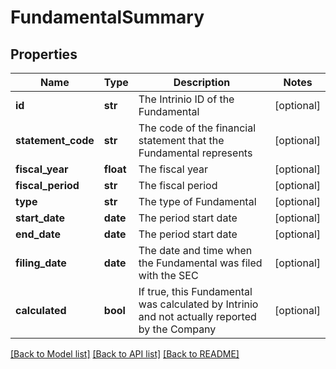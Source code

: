 # FundamentalSummary

## Properties
Name | Type | Description | Notes
------------ | ------------- | ------------- | -------------
**id** | **str** | The Intrinio ID of the Fundamental | [optional] 
**statement_code** | **str** | The code of the financial statement that the Fundamental represents | [optional] 
**fiscal_year** | **float** | The fiscal year | [optional] 
**fiscal_period** | **str** | The fiscal period | [optional] 
**type** | **str** | The type of Fundamental | [optional] 
**start_date** | **date** | The period start date | [optional] 
**end_date** | **date** | The period start date | [optional] 
**filing_date** | **date** | The date and time when the Fundamental was filed with the SEC | [optional] 
**calculated** | **bool** | If true, this Fundamental was calculated by Intrinio and not actually reported by the Company | [optional] 

[[Back to Model list]](../README.md#documentation-for-models) [[Back to API list]](../README.md#documentation-for-api-endpoints) [[Back to README]](../README.md)


